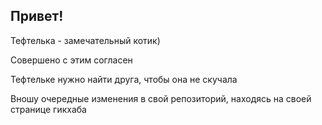 ## Привет!

Тефтелька - замечательный котик)

Cовершено с этим согласен

Тефтельке нужно найти друга, чтобы она не скучала

Вношу очередные изменения в свой репозиторий, находясь на своей странице гикхаба
